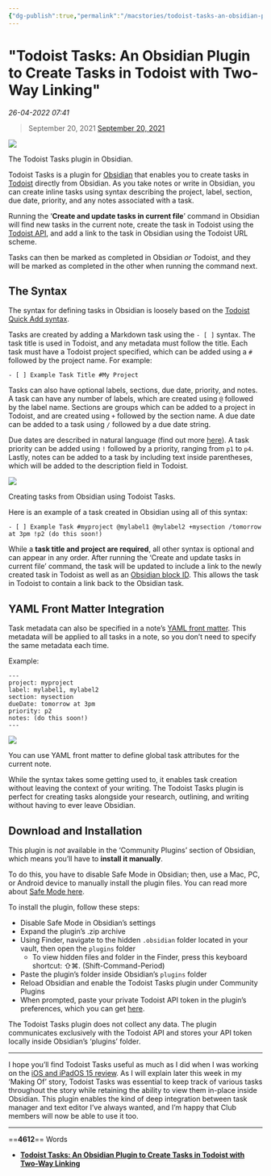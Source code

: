 ```yaml
---
{"dg-publish":true,"permalink":"/macstories/todoist-tasks-an-obsidian-plugin-to-create-tasks-in-todoist-with-two-way-linking-finn/","dgHomeLink":true,"dgPassFrontmatter":false}
---
```


# "Todoist Tasks: An Obsidian Plugin to Create Tasks in Todoist with Two-Way Linking"

*26-04-2022 07:41* 

> September 20, 2021
[September 20, 2021](https://club.macstories.net/posts/todoist-tasks-an-obsidian-plugin-to-create-tasks-in-todoist-with-two-way-linking)

![](https://cdn.macstories.net/1bf466fc-e21d-458e-bdd7-27e7d7dbac1c-1632062515792.png)

The Todoist Tasks plugin in Obsidian.

Todoist Tasks is a plugin for [Obsidian](https://obsidian.md/) that enables you to create tasks in [Todoist](https://todoist.com/) directly from Obsidian. As you take notes or write in Obsidian, you can create inline tasks using syntax describing the project, label, section, due date, priority, and any notes associated with a task.

Running the ‘**Create and update tasks in current file**’ command in Obsidian will find new tasks in the current note, create the task in Todoist using the [Todoist API](https://developer.todoist.com/guides/#developing-with-todoist), and add a link to the task in Obsidian using the Todoist URL scheme.

Tasks can then be marked as completed in Obsidian *or* Todoist, and they will be marked as completed in the other when running the command next.

## The Syntax

The syntax for defining tasks in Obsidian is loosely based on the [Todoist Quick Add syntax](https://todoist.com/help/articles/task-quick-add).

Tasks are created by adding a Markdown task using the `- [ ]` syntax. The task title is used in Todoist, and any metadata must follow the title. Each task must have a Todoist project specified, which can be added using a `#` followed by the project name. For example:

`- [ ] Example Task Title #My Project`

Tasks can also have optional labels, sections, due date, priority, and notes. A task can have any number of labels, which are created using `@` followed by the label name. Sections are groups which can be added to a project in Todoist, and are created using `+` followed by the section name. A due date can be added to a task using `/` followed by a due date string.

Due dates are described in natural language (find out more [here](https://todoist.com/help/articles/due-dates-and-times#some-example-date-formats-you-can-use)). A task priority can be added using `!` followed by a priority, ranging from `p1` to `p4`. Lastly, notes can be added to a task by including text inside parentheses, which will be added to the description field in Todoist.

![](https://cdn.macstories.net/d4869dd3-5b9a-461b-b304-7b7356e33979-1632145685673.png)

Creating tasks from Obsidian using Todoist Tasks.

Here is an example of a task created in Obsidian using all of this syntax:

`- [ ] Example Task #myproject @mylabel1 @mylabel2 +mysection /tomorrow at 3pm !p2 (do this soon!)`

While a **task title and project are required**, all other syntax is optional and can appear in any order. After running the ‘Create and update tasks in current file’ command, the task will be updated to include a link to the newly created task in Todoist as well as an [Obsidian block ID](https://help.obsidian.md/How+to/Link+to+blocks). This allows the task in Todoist to contain a link back to the Obsidian task.

## YAML Front Matter Integration

Task metadata can also be specified in a note’s [YAML front matter](https://help.obsidian.md/Advanced+topics/YAML+front+matter). This metadata will be applied to all tasks in a note, so you don’t need to specify the same metadata each time.

Example:

```
---
project: myproject
label: mylabel1, mylabel2
section: mysection
dueDate: tomorrow at 3pm
priority: p2
notes: (do this soon!)
---
```

![](https://cdn.macstories.net/21b56f35-d757-488a-9e3f-d325c2c71090-1632145899596.png)

You can use YAML front matter to define global task attributes for the current note.

While the syntax takes some getting used to, it enables task creation without leaving the context of your writing. The Todoist Tasks plugin is perfect for creating tasks alongside your research, outlining, and writing without having to ever leave Obsidian.

## Download and Installation

This plugin is *not* available in the ‘Community Plugins’ section of Obsidian, which means you’ll have to **install it manually**.

To do this, you have to disable Safe Mode in Obsidian; then, use a Mac, PC, or Android device to manually install the plugin files. You can read more about [Safe Mode here](https://help.obsidian.md/Advanced+topics/Third-party+plugins).

To install the plugin, follow these steps:

-   Disable Safe Mode in Obsidian’s settings
-   Expand the plugin’s .zip archive
-   Using Finder, navigate to the hidden `.obsidian` folder located in your vault, then open the `plugins` folder
    -   To view hidden files and folder in the Finder, press this keyboard shortcut: ⇧⌘. (Shift-Command-Period)
-   Paste the plugin’s folder inside Obsidian’s `plugins` folder
-   Reload Obsidian and enable the Todoist Tasks plugin under Community Plugins
-   When prompted, paste your private Todoist API token in the plugin’s preferences, which you can get [here](https://todoist.com/prefs/integrations).

The Todoist Tasks plugin does not collect any data. The plugin communicates exclusively with the Todoist API and stores your API token locally inside Obsidian’s ‘plugins’ folder.

***

I hope you’ll find Todoist Tasks useful as much as I did when I was working on the [iOS and iPadOS 15 review](https://www.macstories.net/stories/ios-and-ipados-15-the-macstories-review/). As I will explain later this week in my ‘Making Of’ story, Todoist Tasks was essential to keep track of various tasks throughout the story while retaining the ability to view them in-place inside Obsidian. This plugin enables the kind of deep integration between task manager and text editor I’ve always wanted, and I’m happy that Club members will now be able to use it too.
***

==**4612**== Words

- **[Todoist Tasks: An Obsidian Plugin to Create Tasks in Todoist with Two-Way Linking](https://club.macstories.net/posts/todoist-tasks-an-obsidian-plugin-to-create-tasks-in-todoist-with-two-way-linking)**